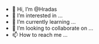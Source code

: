 - 👋 Hi, I’m @Hradas
- 👀 I’m interested in ...
- 🌱 I’m currently learning ...
- 💞️ I’m looking to collaborate on ...
- 📫 How to reach me ...

<!---
Hradas/Hradas is a ✨ special ✨ repository because its `README.md` (this file) appears on your GitHub profile.
You can click the Preview link to take a look at your changes.
--->
